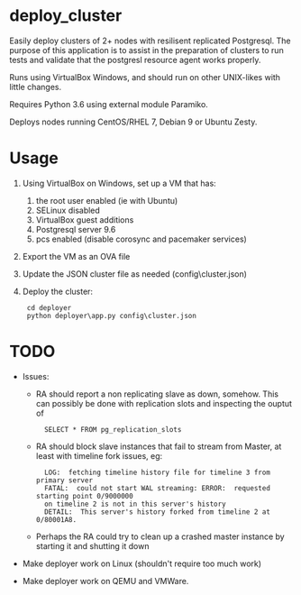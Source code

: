 # deploy_cluster
Easily deploy clusters of 2+ nodes with resilisent replicated Postgresql. The 
purpose of this application is to assist in the preparation of clusters to 
run tests and validate that the postgresl resource agent works properly. 

Runs using VirtualBox Windows, and should run on other UNIX-likes with little 
changes.

Requires Python 3.6 using external module Paramiko.

Deploys nodes running CentOS/RHEL 7, Debian 9 or Ubuntu Zesty.

# Usage

1. Using VirtualBox on Windows, set up a VM that has:
    1. the root user enabled (ie with Ubuntu)
    1. SELinux disabled
    1. VirtualBox guest additions
    1. Postgresql server 9.6 
    1. pcs enabled (disable corosync and pacemaker services)

1. Export the VM as an OVA file 
    
1. Update the JSON cluster file as needed (config\cluster.json)

1. Deploy the cluster: 
   
        cd deployer
        python deployer\app.py config\cluster.json

# TODO

- Issues:
    - RA should report a non replicating slave as down, somehow. This can 
    possibly be done with replication slots and inspecting the ouptut of 
            
            SELECT * FROM pg_replication_slots
             
	- RA should block slave instances that fail to stream from Master, at least 
	with timeline fork issues, eg:
	
            LOG:  fetching timeline history file for timeline 3 from primary server
            FATAL:  could not start WAL streaming: ERROR:  requested starting point 0/9000000 
            on timeline 2 is not in this server's history
            DETAIL:  This server's history forked from timeline 2 at 0/80001A8.
            
	- Perhaps the RA could try to clean up a crashed master instance by starting 
	it and shutting it down

- Make deployer work on Linux (shouldn't require too much work)

- Make deployer work on QEMU and VMWare.